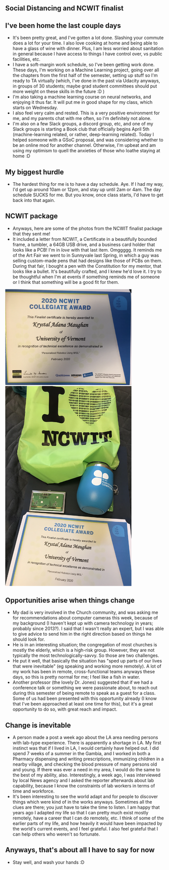 ## Social Distancing and NCWIT finalist

## I've been home the last couple days
- It's been pretty great, and I've gotten a lot done. Slashing your commute does a lot for your time.
  I also love cooking at home and being able to have a glass of wine with dinner. Plus, I am less worried
  about sanitation in general because I have access to things I have control over, vs public facilities, etc.
- I have a soft-margin work schedule, so I've been getting work done. These days, I'm working on 
  a Machine Learning project, going over all the chapters from the first half of the semester, setting
  up stuff so I'm ready to TA virtually (which, I've done in the past via Udacity anyways, in groups of
  30 students; maybe grad student committees should put more weight on these skills in the future :D ) 
- I'm also taking a machine learning course on neural networks, and enjoying it thus far. It will put me 
  in good shape for my class, which starts on Wednesday. 
- I also feel very calm and rested. This is a very positive environment for me, and my parents chat with me
  often, so I'm definitely not alone.
- I'm also on a few Slack groups, a discord group, etc, and one of my Slack groups is starting a Book club that
  officially begins April 5th (machine-learning related, or rather, deep-learning related). Today I helped someone
  with a GSoC proposal, and was considering whether to be an online mod for another channel. Otherwise, I'm upbeat
  and am using my optimism to quell the anxieties of those who loathe staying at home :D 
  
## My biggest hurdle
- The hardest thing for me is to have a day schedule. Aye. If I had my way, I'd get up around 10am or 12pm, and 
  stay up until 2am or 4am. The day schedule SUCKS for me. But you know, once class starts, I'd have to get back
  into that again. 
  
## NCWIT package
- Anyways, here are some of the photos from the NCWIT finalist package that they sent me! 
- It included a letter from NCWIT, a Certificate in a beautifully bounded frame, a tumbler, a 64GB USB drive,
  and a business card holder that looks like a PCB! I'm in *love* with that last item. Omggggg. It reminds me
  of the Art Fair we went to in Sunnyvale last Spring, in which a guy was selling custom-made pens that had 
  designs like those of PCBs on them. During that fair, I bought a pen with the Constitution for my mentor,
  that looks like a bullet. It's beautifully crafted, and I knew he'd love it. I try to be thoughtful when 
  I'm at events if something reminds me of someone or I think that something will be a good fit for them.

<img src="/images/NCWIT2020_small/ncwit_001.png" width="400">

<img src="/images/NCWIT2020_small/ncwit_002.png" width="400">

## Opportunities arise when things change
- My dad is very involved in the Church community, and was asking me for recommendations about computer cameras this week,
  because of my background (I haven't kept up with camera technology in years; probably since 2013?). I said that I 
  wasn't really an expert, but I was able to give advice to send him in the right direction based on things he should look for. 
- He is in an interesting situation; the congregation of most churches is mostly the elderly, which is a high-risk group.
  However, they are not typically the most technologically-savvy. So those are two challenges.
- He put it well, that basically the situation has "sped up parts of our lives that were inevitable" 
  (eg speaking and working more remotely). A lot of my work has been in remote, cross-functional teams anyways these days,
  so this is pretty normal for me; I feel like a fish in water.
- Another professor (the lovely Dr. Jones) suggested that if we had a conference talk or something we were passionate about,
  to reach out during this semester of being remote to speak as a guest for a class. Some of us had been presented with
  this opportunity already (I know that I've been approached at least one time for this), but it's a great opportunity
  to do so, with great reach and impact. 
  
## Change is inevitable
- A person made a post a week ago about the LA area needing persons with lab-type experience. There is apparently a shortage
  in LA. My first instinct was that if I lived in LA, I would certainly have helped out. I did spend 7 weeks of a summer 
  in the Gambia, and I worked in both a Pharmacy dispensing and writing prescriptions, immunizing children in a nearby 
  village, and checking the blood pressure of many persons old and young. If there was ever a need in my area, I would do 
  the same to the best of my ability, also. Interestingly, a week ago, I was interviewed by local News agency and I asked
  the reporter afterwards about lab capability, because I know the constraints of lab workers in terms of time and workforce.
- It's been interesting to see the world adapt and for people to discover things which were kind of in the works anyways. 
  Sometimes all the clues are there; you just have to take the time to listen. I am happy that years ago I adapted my life
  so that I can pretty much exist mostly remotely, have a career that I can do remotely, etc. I think of some of the earlier
  parts of my life, and how heavily it would have been impacted by the world's current events, and I feel grateful.
  I also feel grateful that I can help others who weren't so fortunate.
  
## Anyways, that's about all I have to say for now
- Stay well, and wash your hands :D 
  
  
